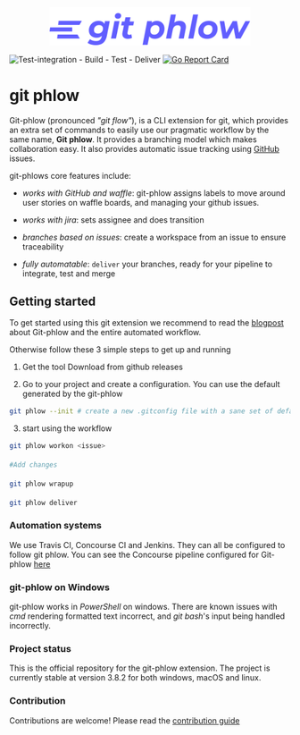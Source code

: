 <p align="center"><img src="/docs/images/gitphlow.svg" width="360"></p>

![Test-integration - Build - Test - Deliver](https://github.com/code-cafes/git-phlow/workflows/Test-integration%20-%20Build%20-%20Test%20-%20Deliver/badge.svg)
[![Go Report Card](https://goreportcard.com/badge/github.com/code-cafes/git-phlow)](https://goreportcard.com/report/github.com/code-cafes/git-phlow)

# git phlow
Git-phlow (pronounced _"git flow"_), is a CLI extension for git, which provides an extra set of commands to easily use our pragmatic workflow by the same name, **Git phlow**. It provides a branching model which makes collaboration easy. It also provides automatic issue tracking using [GitHub](https://github.com) issues.

git-phlows core features include:

- *works with GitHub and waffle*: git-phlow assigns labels to move around user stories on waffle boards, and managing your github issues.

- *works with jira*: sets assignee and does transition

- *branches based on issues*: create a workspace from an issue to ensure traceability

- *fully automatable*: `deliver` your branches, ready for your pipeline to integrate, test and merge

## Getting started
To get started using this git extension we recommend to read the [blogpost](https://www.praqma.com/stories/git-phlow/) about Git-phlow and the entire automated workflow.

Otherwise follow these 3 simple steps to get up and running 

1. Get the tool
Download from github releases

2. Go to your project and create a configuration. You can use the default generated by the git-phlow

```sh
git phlow --init # create a new .gitconfig file with a sane set of defaults
``` 

3. start using the workflow

```sh
git phlow workon <issue>

#Add changes

git phlow wrapup

git phlow deliver

```

### Automation systems
We use Travis CI, Concourse CI and Jenkins. They can all be configured to follow git phlow. You can see the Concourse pipeline configured for Git-phlow [here](https://concourse.bosh.praqma.cloud/teams/main/pipelines/git-phlow)

### git-phlow on Windows

git-phlow works in _PowerShell_ on windows.
There are known issues with _cmd_ rendering formatted text incorrect, and _git bash_'s input being handled incorrectly.

### Project status
This is the official repository for the git-phlow extension. The project is currently stable at version 3.8.2 for both windows, macOS and linux. 

### Contribution
Contributions are welcome! Please read the [contribution guide](https://github.com/code-cafe/git-phlow/blob/master/CONTRIBUTING.md)


